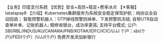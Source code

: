 【业务】印度支付系统
【优势】安全+高防+稳定+费率冰点
【✈客服】tatatapay8
【介绍】Kubernetes集群服务为系统安全稳定保驾护航：纯协议全自动回调；
智能预警机器人：OTP掉线预警防掉单、下发预警防冻结;
自带UTR自动查单补单、记账机器人;
精修收银台，成功率更高;
支持平台模式;
公户: SBI/RBL/INDUS/AU/CANARA/PNB/KOTAK/IDFC/ICIC/UJJ
个户：sbi(个户)/FED(个户）/UJJ(个户)
免费开发添加新银行
